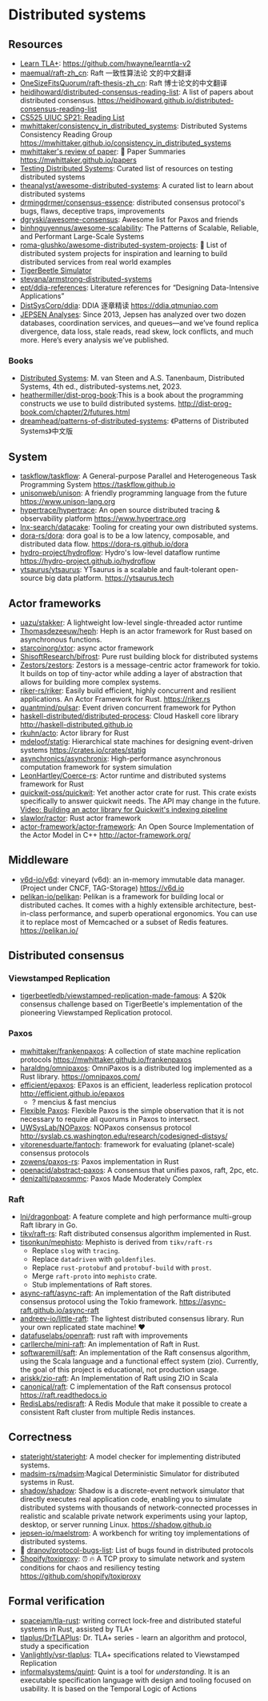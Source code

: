 # Distributed systems

## Resources

- [Learn TLA+](https://learntla.com/): https://github.com/hwayne/learntla-v2
- [maemual/raft-zh_cn](https://github.com/maemual/raft-zh_cn): Raft 一致性算法论
  文的中文翻译
- [OneSizeFitsQuorum/raft-thesis-zh_cn](https://github.com/OneSizeFitsQuorum/raft-thesis-zh_cn):
  Raft 博士论文的中文翻译
- [heidihoward/distributed-consensus-reading-list](https://github.com/heidihoward/distributed-consensus-reading-list):
  A list of papers about distributed consensus.
  <https://heidihoward.github.io/distributed-consensus-reading-list>
- [CS525 UIUC SP21: Reading List](https://docs.google.com/document/d/1gWQ_Uk60zIH6PvP1P4NYzz4TvrKWGCnltySBxwkradM/)
- [mwhittaker/consistency_in_distributed_systems](https://github.com/mwhittaker/consistency_in_distributed_systems):
  Distributed Systems Consistency Reading Group
  <https://mwhittaker.github.io/consistency_in_distributed_systems>
- [mwhittaker's review of paper](https://mwhittaker.github.io/papers/): 📄 Paper
  Summaries <https://mwhittaker.github.io/papers>
- [Testing Distributed Systems](https://asatarin.github.io/testing-distributed-systems/):
  Curated list of resources on testing distributed systems
- [theanalyst/awesome-distributed-systems](https://github.com/theanalyst/awesome-distributed-systems):
  A curated list to learn about distributed systems
- [drmingdrmer/consensus-essence](https://github.com/drmingdrmer/consensus-essence):
  distributed consensus protocol's bugs, flaws, deceptive traps, improvements
- [dgryski/awesome-consensus](https://github.com/dgryski/awesome-consensus):
  Awesome list for Paxos and friends
- [binhnguyennus/awesome-scalability](https://github.com/binhnguyennus/awesome-scalability):
  The Patterns of Scalable, Reliable, and Performant Large-Scale Systems
- [roma-glushko/awesome-distributed-system-projects](https://github.com/roma-glushko/awesome-distributed-system-projects):
  🚀 List of distributed system projects for inspiration and learning to build
  distributed services from real world examples
- [TigerBeetle Simulator](https://sim.tigerbeetle.com/)
- [stevana/armstrong-distributed-systems](https://github.com/stevana/armstrong-distributed-systems)
- [ept/ddia-references](https://github.com/ept/ddia-references): Literature
  references for “Designing Data-Intensive Applications”
- [DistSysCorp/ddia](https://github.com/DistSysCorp/ddia): DDIA 逐章精读
  <https://ddia.qtmuniao.com>
- [JEPSEN Analyses](https://jepsen.io/analyses): Since 2013, Jepsen has analyzed
  over two dozen databases, coordination services, and queues—and we’ve found
  replica divergence, data loss, stale reads, read skew, lock conflicts, and
  much more. Here’s every analysis we’ve published.

### Books

- [Distributed Systems](https://www.distributed-systems.net/): M. van Steen and
  A.S. Tanenbaum, Distributed Systems, 4th ed., distributed-systems.net, 2023.
- [heathermiller/dist-prog-book](https://github.com/heathermiller/dist-prog-book):This
  is a book about the programming constructs we use to build distributed
  systems. <http://dist-prog-book.com/chapter/2/futures.html>
- [dreamhead/patterns-of-distributed-systems](https://github.com/dreamhead/patterns-of-distributed-systems):
  《Patterns of Distributed Systems》中文版

## System

- [taskflow/taskflow](https://github.com/taskflow/taskflow): A General-purpose
  Parallel and Heterogeneous Task Programming System
  <https://taskflow.github.io>
- [unisonweb/unison](https://github.com/unisonweb/unison): A friendly
  programming language from the future <https://www.unison-lang.org>
- [hypertrace/hypertrace](https://github.com/hypertrace/hypertrace): An open
  source distributed tracing & observability platform
  <https://www.hypertrace.org>
- [lnx-search/datacake](https://github.com/lnx-search/datacake): Tooling for
  creating your own distributed systems.
- [dora-rs/dora](https://github.com/dora-rs/dora): dora goal is to be a low
  latency, composable, and distributed data flow.
  <https://dora-rs.github.io/dora>
- [hydro-project/hydroflow](https://github.com/hydro-project/hydroflow): Hydro's
  low-level dataflow runtime <https://hydro-project.github.io/hydroflow>
- [ytsaurus/ytsaurus](https://github.com/ytsaurus/ytsaurus): YTsaurus is a
  scalable and fault-tolerant open-source big data platform.
  <https://ytsaurus.tech>

## Actor frameworks

- [uazu/stakker](https://github.com/uazu/stakker): A lightweight low-level
  single-threaded actor runtime
- [Thomasdezeeuw/heph](https://github.com/Thomasdezeeuw/heph): Heph is an actor
  framework for Rust based on asynchronous functions.
- [starcoinorg/xtor](https://github.com/starcoinorg/xtor): async actor framework
- [ShisoftResearch/bifrost](https://github.com/ShisoftResearch/bifrost): Pure
  rust building block for distributed systems
- [Zestors/zestors](https://github.com/Zestors/zestors): Zestors is a
  message-centric actor framework for tokio. It builds on top of tiny-actor
  while adding a layer of abstraction that allows for building more complex
  systems.
- [riker-rs/riker](https://github.com/riker-rs/riker/): Easily build efficient,
  highly concurrent and resilient applications. An Actor Framework for Rust.
  <https://riker.rs>
- [quantmind/pulsar](https://github.com/quantmind/pulsar): Event driven
  concurrent framework for Python
- [haskell-distributed/distributed-process](https://github.com/haskell-distributed/distributed-process):
  Cloud Haskell core library <http://haskell-distributed.github.io>
- [rkuhn/acto](https://github.com/rkuhn/acto): Actor library for Rust
- [mdeloof/statig](https://github.com/mdeloof/statig): Hierarchical state
  machines for designing event-driven systems <https://crates.io/crates/statig>
- [asynchronics/asynchronix](https://github.com/asynchronics/asynchronix):
  High-performance asynchronous computation framework for system simulation
- [LeonHartley/Coerce-rs](https://github.com/LeonHartley/Coerce-rs): Actor
  runtime and distributed systems framework for Rust
- [quickwit-oss/quickwit](https://github.com/quickwit-oss/quickwit/tree/main/quickwit/quickwit-actors):
  Yet another actor crate for rust. This crate exists specifically to answer
  quickwit needs. The API may change in the future.
  [Video: Building an actor library for Quickwit's indexing pipeline](https://fosdem.org/2023/schedule/event/building_an_actor_library_for_quickwits_indexing_pipeline/)
- [slawlor/ractor](https://github.com/slawlor/ractor): Rust actor framework
- [actor-framework/actor-framework](https://github.com/actor-framework/actor-framework):
  An Open Source Implementation of the Actor Model in C++
  <http://actor-framework.org/>

## Middleware

- [v6d-io/v6d](https://github.com/v6d-io/v6d): vineyard (v6d): an in-memory
  immutable data manager. (Project under CNCF, TAG-Storage) <https://v6d.io>
- [pelikan-io/pelikan](https://github.com/pelikan-io/pelikan): Pelikan is a
  framework for building local or distributed caches. It comes with a highly
  extensible architecture, best-in-class performance, and superb operational
  ergonomics. You can use it to replace most of Memcached or a subset of Redis
  features. <https://pelikan.io/>

## Distributed consensus

### Viewstamped Replication

- [tigerbeetledb/viewstamped-replication-made-famous](https://github.com/tigerbeetledb/viewstamped-replication-made-famous):
  A $20k consensus challenge based on TigerBeetle's implementation of the
  pioneering Viewstamped Replication protocol.

### Paxos

- [mwhittaker/frankenpaxos](https://github.com/mwhittaker/frankenpaxos): A
  collection of state machine replication protocols
  <https://mwhittaker.github.io/frankenpaxos>
- [haraldng/omnipaxos](https://github.com/haraldng/omnipaxos): OmniPaxos is a
  distributed log implemented as a Rust library. <https://omnipaxos.com/>
- [efficient/epaxos](https://github.com/efficient/epaxos): EPaxos is an
  efficient, leaderless replication protocol <http://efficient.github.io/epaxos>
  - ? mencius & fast mencius
- [Flexible Paxos](https://fpaxos.github.io/): Flexible Paxos is the simple
  observation that it is not necessary to require all quorums in Paxos to
  intersect.
- [UWSysLab/NOPaxos](https://github.com/UWSysLab/NOPaxos): NOPaxos consensus
  protocol <http://syslab.cs.washington.edu/research/codesigned-distsys/>
- [vitorenesduarte/fantoch](https://github.com/vitorenesduarte/fantoch):
  framework for evaluating (planet-scale) consensus protocols
- [zowens/paxos-rs](https://github.com/zowens/paxos-rs): Paxos implementation in
  Rust
- [openacid/abstract-paxos](https://github.com/openacid/abstract-paxos): A
  consensus that unifies paxos, raft, 2pc, etc.
- [denizalti/paxosmmc](https://github.com/denizalti/paxosmmc): Paxos Made
  Moderately Complex

### Raft

- [lni/dragonboat](https://github.com/lni/dragonboat): A feature complete and
  high performance multi-group Raft library in Go.
- [tikv/raft-rs](https://github.com/tikv/raft-rs): Raft distributed consensus
  algorithm implemented in Rust.
- [tisonkun/mephisto](https://github.com/tisonkun/mephisto): Mephisto is derived
  from `tikv/raft-rs`
  - Replace `slog` with `tracing`.
  - Replace `datadriven` with `goldenfiles`.
  - Replace `rust-protobuf` and `protobuf-build` with `prost`.
  - Merge `raft-proto` into `mephisto` crate.
  - Stub implementations of Raft stores.
- [async-raft/async-raft](https://github.com/async-raft/async-raft): An
  implementation of the Raft distributed consensus protocol using the Tokio
  framework. <https://async-raft.github.io/async-raft>
- [andreev-io/little-raft](https://github.com/andreev-io/little-raft): The
  lightest distributed consensus library. Run your own replicated state machine!
  ❤️
- [datafuselabs/openraft](https://github.com/datafuselabs/openraft): rust raft
  with improvements
- [carllerche/mini-raft](https://github.com/carllerche/mini-raft): An
  implementation of Raft in Rust.
- [softwaremill/saft](https://github.com/softwaremill/saft): An implementation
  of the Raft consensus algorithm, using the Scala language and a functional
  effect system (zio). Currently, the goal of this project is educational, not
  production usage.
- [ariskk/zio-raft](https://github.com/ariskk/zio-raft): An Implementation of
  Raft using ZIO in Scala
- [canonical/raft](https://github.com/canonical/raft): C implementation of the
  Raft consensus protocol <https://raft.readthedocs.io>
- [RedisLabs/redisraft](https://github.com/RedisLabs/redisraft): A Redis Module
  that make it possible to create a consistent Raft cluster from multiple Redis
  instances.

## Correctness

- [stateright/stateright](https://github.com/stateright/stateright): A model
  checker for implementing distributed systems.
- [madsim-rs/madsim](https://github.com/madsim-rs/madsim):Magical Deterministic
  Simulator for distributed systems in Rust.
- [shadow/shadow](https://github.com/shadow/shadow): Shadow is a discrete-event
  network simulator that directly executes real application code, enabling you
  to simulate distributed systems with thousands of network-connected processes
  in realistic and scalable private network experiments using your laptop,
  desktop, or server running Linux. <https://shadow.github.io>
- [jepsen-io/maelstrom](https://github.com/jepsen-io/maelstrom): A workbench for
  writing toy implementations of distributed systems.
- 🌟 [dranov/protocol-bugs-list](https://github.com/dranov/protocol-bugs-list):
  List of bugs found in distributed protocols
- [Shopify/toxiproxy](https://github.com/Shopify/toxiproxy): ⏰ 🔥 A TCP proxy
  to simulate network and system conditions for chaos and resiliency testing
  <https://github.com/shopify/toxiproxy>

## Formal verification

- [spacejam/tla-rust](https://github.com/spacejam/tla-rust): writing correct
  lock-free and distributed stateful systems in Rust, assisted by TLA+
- [tlaplus/DrTLAPlus](https://github.com/tlaplus/DrTLAPlus): Dr. TLA+ series -
  learn an algorithm and protocol, study a specification
- [Vanlightly/vsr-tlaplus](https://github.com/Vanlightly/vsr-tlaplus): TLA+
  specifications related to Viewstamped Replication
- [informalsystems/quint](https://github.com/informalsystems/quint): Quint is a
  tool for _understanding_. It is an executable specification language with
  design and tooling focused on usability. It is based on the Temporal Logic of
  Actions
